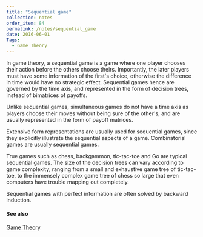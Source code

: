 ```yaml
---
title: "Sequential game"
collection: notes
order_item: 84
permalink: /notes/sequential_game
date: 2016-06-01
Tags:
  - Game Theory
---
```


In game theory, a sequential game is a game where one player chooses their action before the others choose theirs. Importantly, the later players must have some information of the first's choice, otherwise the difference in time would have no strategic effect. Sequential games hence are governed by the time axis, and represented in the form of decision trees, instead of bimatrices of payoffs.

Unlike sequential games, simultaneous games do not have a time axis as players choose their moves without being sure of the other's, and are usually represented in the form of payoff matrices.

Extensive form representations are usually used for sequential games, since they explicitly illustrate the sequential aspects of a game. Combinatorial games are usually sequential games.

True games such as chess, backgammon, tic-tac-toe and Go are typical sequential games. The size of the decision trees can vary according to game complexity, ranging from a small and exhaustive game tree of tic-tac-toe, to the immensely complex game tree of chess so large that even computers have trouble mapping out completely.

Sequential games with perfect information are often solved by backward induction.


#### See also
[Game Theory](/notes/game_theory)








